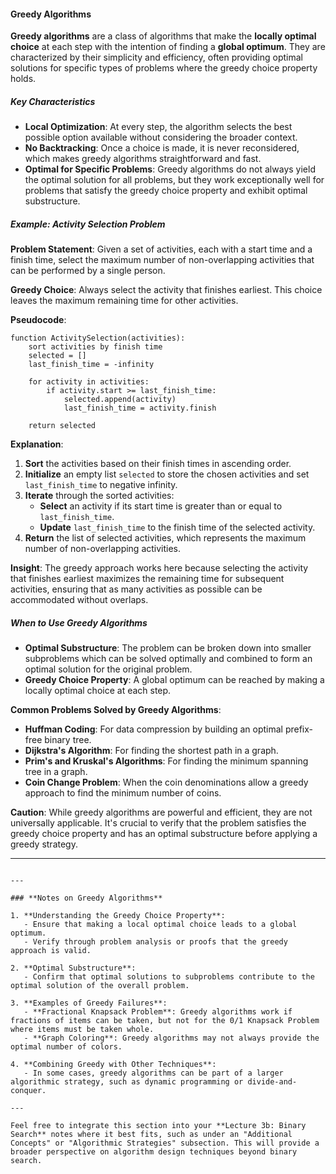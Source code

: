 #### **Greedy Algorithms**

**Greedy algorithms** are a class of algorithms that make the **locally optimal choice** at each step with the intention of finding a **global optimum**. They are characterized by their simplicity and efficiency, often providing optimal solutions for specific types of problems where the greedy choice property holds.

##### **Key Characteristics**
- **Local Optimization**: At every step, the algorithm selects the best possible option available without considering the broader context.
- **No Backtracking**: Once a choice is made, it is never reconsidered, which makes greedy algorithms straightforward and fast.
- **Optimal for Specific Problems**: Greedy algorithms do not always yield the optimal solution for all problems, but they work exceptionally well for problems that satisfy the greedy choice property and exhibit optimal substructure.

##### **Example: Activity Selection Problem**

**Problem Statement**:
Given a set of activities, each with a start time and a finish time, select the maximum number of non-overlapping activities that can be performed by a single person.

**Greedy Choice**:
Always select the activity that finishes earliest. This choice leaves the maximum remaining time for other activities.

**Pseudocode**:
```pseudo
function ActivitySelection(activities):
    sort activities by finish time
    selected = []
    last_finish_time = -infinity

    for activity in activities:
        if activity.start >= last_finish_time:
            selected.append(activity)
            last_finish_time = activity.finish

    return selected
```

**Explanation**:
1. **Sort** the activities based on their finish times in ascending order.
2. **Initialize** an empty list `selected` to store the chosen activities and set `last_finish_time` to negative infinity.
3. **Iterate** through the sorted activities:
   - **Select** an activity if its start time is greater than or equal to `last_finish_time`.
   - **Update** `last_finish_time` to the finish time of the selected activity.
4. **Return** the list of selected activities, which represents the maximum number of non-overlapping activities.

**Insight**:
The greedy approach works here because selecting the activity that finishes earliest maximizes the remaining time for subsequent activities, ensuring that as many activities as possible can be accommodated without overlaps.

##### **When to Use Greedy Algorithms**
- **Optimal Substructure**: The problem can be broken down into smaller subproblems which can be solved optimally and combined to form an optimal solution for the original problem.
- **Greedy Choice Property**: A global optimum can be reached by making a locally optimal choice at each step.
  
**Common Problems Solved by Greedy Algorithms**:
- **Huffman Coding**: For data compression by building an optimal prefix-free binary tree.
- **Dijkstra's Algorithm**: For finding the shortest path in a graph.
- **Prim's and Kruskal's Algorithms**: For finding the minimum spanning tree in a graph.
- **Coin Change Problem**: When the coin denominations allow a greedy approach to find the minimum number of coins.

**Caution**:
While greedy algorithms are powerful and efficient, they are not universally applicable. It's crucial to verify that the problem satisfies the greedy choice property and has an optimal substructure before applying a greedy strategy.

---
```

---

### **Notes on Greedy Algorithms**

1. **Understanding the Greedy Choice Property**:
   - Ensure that making a local optimal choice leads to a global optimum.
   - Verify through problem analysis or proofs that the greedy approach is valid.

2. **Optimal Substructure**:
   - Confirm that optimal solutions to subproblems contribute to the optimal solution of the overall problem.

3. **Examples of Greedy Failures**:
   - **Fractional Knapsack Problem**: Greedy algorithms work if fractions of items can be taken, but not for the 0/1 Knapsack Problem where items must be taken whole.
   - **Graph Coloring**: Greedy algorithms may not always provide the optimal number of colors.

4. **Combining Greedy with Other Techniques**:
   - In some cases, greedy algorithms can be part of a larger algorithmic strategy, such as dynamic programming or divide-and-conquer.

---

Feel free to integrate this section into your **Lecture 3b: Binary Search** notes where it best fits, such as under an "Additional Concepts" or "Algorithmic Strategies" subsection. This will provide a broader perspective on algorithm design techniques beyond binary search.